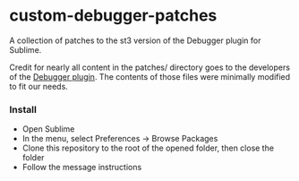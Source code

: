 # custom-debugger-patches
A collection of patches to the st3 version of the Debugger plugin for Sublime.

Credit for nearly all content in the patches/ directory goes to the developers of the [Debugger plugin](https://github.com/daveleroy/sublime_debugger). The contents of those files were minimally modified to fit our needs.

### Install

- Open Sublime
- In the menu, select Preferences -> Browse Packages
- Clone this repository to the root of the opened folder, then close the folder
- Follow the message instructions